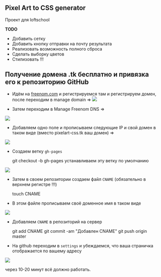 Pixel Art to CSS generator
--------------------------

Проект для loftschool

**TODO**
* Добавить сетку
* Добавить кнопку отправки на почту результата
* Реализовать возможность полного сброса
* Сделать выборку цветов
* Стилизовать !!!

## Получение домена .tk бесплатно и привязка его к репозиторию GitHub  ##

* Идём на [freenom.com](http://freenom.com/) и регистрируемся там и регистрируем домен, после переходим в manage domain =>
![](http://i.imgur.com/98bYO32.png) 

* Затем переходим в Manage Freenom DNS =>

![](http://i.imgur.com/bii0lHo.png)

* Добавляем одно поле и прописываем следующие IP  и свой домен в таком виде (вместо pixelart-css.tk ваш домен) =>

![](http://i.imgur.com/8Rycaui.png)

* Создаем ветку `gh-pages`

    git checkout -b gh-pages
устанавливаем эту ветку по умолчанию

![](http://i.imgur.com/Hve5dSr.png)

* Затем в своем репозитории создаем файл `CNAME` (обязательно в верхнем регистре !!!)

    touch CNAME
    

* В этом файле прописываем своё доменное имя в таком виде

![](http://i.imgur.com/24vbNee.png)

* Добавляем `CNAME` в репозиторий на сервер

    git add CNAME
    git commit -am "Добавлен CNAME"
    git push origin master
* На github переходим в `settings` и убеждаемся, что ваша страничка отображается по вашему адресу 

![](http://i.imgur.com/xRReZwz.png)

через 10-20 минут всё должно работать.